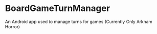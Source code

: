 BoardGameTurnManager
====================

An Android app used to manage turns for games (Currently Only Arkham Horror)
